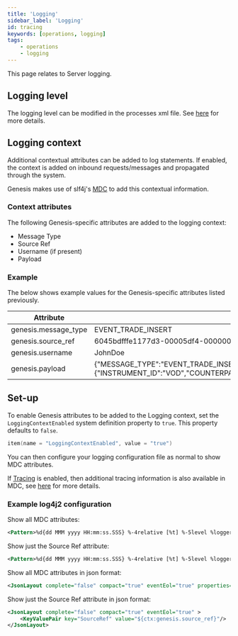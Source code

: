 ```yaml
---
title: 'Logging'
sidebar_label: 'Logging'
id: tracing
keywords: [operations, logging]
tags:
    - operations
    - logging
---
```


This page relates to Server logging.

## Logging level

The logging level can be modified in the processes xml file. See [here](../../../server/configuring-runtime/processes/#logginglevel) for more details.

## Logging context

Additional contextual attributes can be added to log statements. If enabled, the context is added on inbound requests/messages and propagated through the system.

Genesis makes use of slf4j's [MDC](https://www.slf4j.org/api/org/slf4j/MDC.html) to add this contextual information.

### Context attributes

The following Genesis-specific attributes are added to the logging context:

- Message Type
- Source Ref
- Username (if present)
- Payload

### Example

The below shows example values for the Genesis-specific attributes listed previously.


| Attribute            | Value                                                          |
|----------------------|----------------------------------------------------------------|
| genesis.message_type | EVENT_TRADE_INSERT                                             |
| genesis.source_ref   | 6045bdfffe1177d3-00005df4-00000004-1f1e5fe74723987e-c672dc68:1 |
| genesis.username     | JohnDoe                                                        |
| genesis.payload      | {"MESSAGE_TYPE":"EVENT_TRADE_INSERT","USER_NAME":"JohnDoe","SESSION_AUTH_TOKEN":"********","REFRESH_AUTH_TOKEN":null,"VALIDATE":false,"IGNORE_WARNINGS":true,"DETAILS":{"INSTRUMENT_ID":"VOD","COUNTERPARTY_ID":"GENESIS","QUANTITY":10,"PRICE":1.5,"SIDE":"BUY"},"SOURCE_REF":"1"}                                                          |

## Set-up

To enable Genesis attributes to be added to the Logging context, set the `LoggingContextEnabled` system definition property to `true`. This property defaults to `false`.

```kotlin
item(name = "LoggingContextEnabled", value = "true")
```

You can then configure your logging configuration file as normal to show MDC attributes.

If [Tracing](../11_tracing/01_tracing.md) is enabled, then additional tracing information is also available in MDC, see [here](https://github.com/open-telemetry/opentelemetry-java-instrumentation/blob/main/docs/logger-mdc-instrumentation.md) for more details.

### Example log4j2 configuration

Show all MDC attributes:

```xml
<Pattern>%d{dd MMM yyyy HH:mm:ss.SSS} %-4relative [%t] %-5level %logger{35} [%X] - %m%n</Pattern>
```

Show just the Source Ref attribute:

```xml
<Pattern>%d{dd MMM yyyy HH:mm:ss.SSS} %-4relative [%t] %-5level %logger{35} [SourceRef = %X{genesis.source_ref}] - %m%n</Pattern>
```

Show all MDC attributes in json format:

```xml
<JsonLayout complete="false" compact="true" eventEol="true" properties="true"  />
```

Show just the Source Ref attribute in json format:

```xml
<JsonLayout complete="false" compact="true" eventEol="true" >
    <KeyValuePair key="SourceRef" value="${ctx:genesis.source_ref}"/>
</JsonLayout>
```
